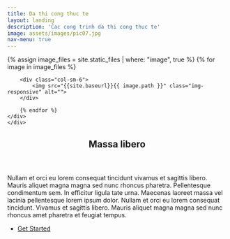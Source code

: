 ```yaml
---
title: Da thi cong thuc te
layout: landing
description: 'Cac cong trinh da thi cong thuc te'
image: assets/images/pic07.jpg
nav-menu: true
---
```


<!-- Main -->
<div id="main">

<section class="no-padding" id="one">	
    <div class="container-fluid">
	<div class="row row-no-gutters">
		{% assign image_files = site.static_files | where: "image", true %}
		{% for image in image_files %}	
        
		<div class="col-sm-6">
			<img src="{{site.baseurl}}{{ image.path }}" class="img-responsive" alt="">
		</div>
        
		{% endfor %}
	</div>
    </div>
</section>

<!-- Three -->
<section id="three">
	<div class="inner">
		<header class="major">
			<h2>Massa libero</h2>
		</header>
		<p>Nullam et orci eu lorem consequat tincidunt vivamus et sagittis libero. Mauris aliquet magna magna sed nunc rhoncus pharetra. Pellentesque condimentum sem. In efficitur ligula tate urna. Maecenas laoreet massa vel lacinia pellentesque lorem ipsum dolor. Nullam et orci eu lorem consequat tincidunt. Vivamus et sagittis libero. Mauris aliquet magna magna sed nunc rhoncus amet pharetra et feugiat tempus.</p>
		<ul class="actions">
			<li><a href="2_mautubep.html" class="button next">Get Started</a></li>
		</ul>
	</div>
</section>

</div>
